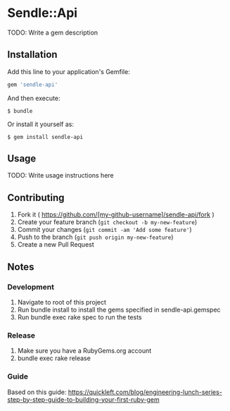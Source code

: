 # Sendle::Api

TODO: Write a gem description

## Installation

Add this line to your application's Gemfile:

```ruby
gem 'sendle-api'
```

And then execute:

    $ bundle

Or install it yourself as:

    $ gem install sendle-api

## Usage

TODO: Write usage instructions here

## Contributing

1. Fork it ( https://github.com/[my-github-username]/sendle-api/fork )
2. Create your feature branch (`git checkout -b my-new-feature`)
3. Commit your changes (`git commit -am 'Add some feature'`)
4. Push to the branch (`git push origin my-new-feature`)
5. Create a new Pull Request

## Notes
### Development
1. Navigate to root of this project
2. Run bundle install to install the gems specified in sendle-api.gemspec
3. Run bundle exec rake spec to run the tests

### Release
1. Make sure you have a RubyGems.org account
2. bundle exec rake release

### Guide 
Based on this guide: https://quickleft.com/blog/engineering-lunch-series-step-by-step-guide-to-building-your-first-ruby-gem
